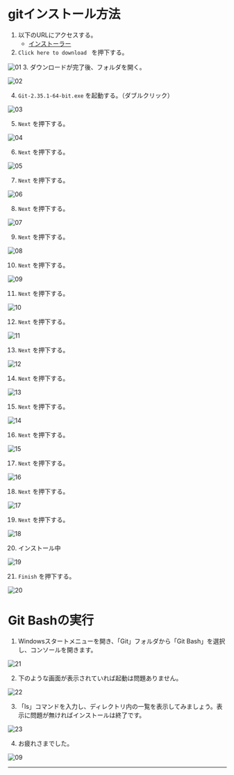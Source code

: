 # gitインストール方法

1. 以下のURLにアクセスする。
    - [インストーラー](http://git-scm.com/download/win)
2. `Click here to download ` を押下する。

![01](./img/git01.png)
3. ダウンロードが完了後、フォルダを開く。

![02](./img/git02.png)

4. `Git-2.35.1-64-bit.exe` を起動する。（ダブルクリック）

![03](./img/git03.png)

5. `Next` を押下する。

![04](./img/git04.png)

6.  `Next` を押下する。

![05](./img/git05.png)

7. `Next` を押下する。

![06](./img/git06.png)

8. `Next` を押下する。

![07](./img/git07.png)

9. `Next` を押下する。

![08](./img/git09.png)

10. `Next` を押下する。

![09](./img/git10.png)

11. `Next` を押下する。

![10](./img/git11.png)

12. `Next` を押下する。

![11](./img/git12.png)

13. `Next` を押下する。

![12](./img/git13.png)

14. `Next` を押下する。

![13](./img/git14.png)

15. `Next` を押下する。

![14](./img/git15.png)

16. `Next` を押下する。

![15](./img/git16.png)

17. `Next` を押下する。

![16](./img/git17.png)

18. `Next` を押下する。

![17](./img/git18.png)

19. `Next` を押下する。

![18](./img/git19.png)

20. インストール中     

![19](./img/git20.png)

21. `Finish` を押下する。

![20](./img/git21.png)

# Git Bashの実行

1. Windowsスタートメニューを開き、「Git」フォルダから「Git Bash」を選択し、コンソールを開きます。

![21](./img/git22.png)

2. 下のような画面が表示されていれば起動は問題ありません。

![22](./img/git23.png)

3. 「ls」コマンドを入力し、ディレクトリ内の一覧を表示してみましょう。表示に問題が無ければインストールは終了です。

![23](./img/git24.png)

4. お疲れさまでした。

![09](./img/ジンメンケン.png)

---

